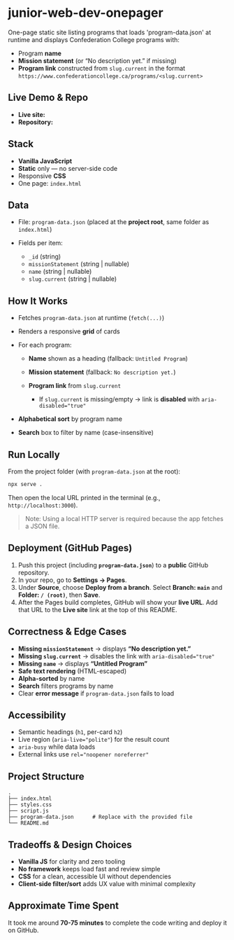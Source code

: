 # junior-web-dev-onepager

One-page static site listing programs that loads 'program-data.json' at runtime and displays Confederation College programs with:

* Program **name**
* **Mission statement** (or “No description yet.” if missing)
* **Program link** constructed from `slug.current` in the format
  `https://www.confederationcollege.ca/programs/<slug.current>`

## Live Demo & Repo

* **Live site:** *<add your GitHub Pages URL here>*
* **Repository:** *<add your public GitHub repo URL here>*

## Stack

* **Vanilla JavaScript** 
* **Static** only — no server-side code
* Responsive **CSS**
* One page: `index.html`

## Data

* File: `program-data.json` (placed at the **project root**, same folder as `index.html`)
* Fields per item:

  * `_id` (string)
  * `missionStatement` (string | nullable)
  * `name` (string | nullable)
  * `slug.current` (string | nullable)

## How It Works

* Fetches `program-data.json` at runtime (`fetch(...)`)
* Renders a responsive **grid** of cards
* For each program:

  * **Name** shown as a heading (fallback: `Untitled Program`)
  * **Mission statement** (fallback: `No description yet.`)
  * **Program link** from `slug.current`

    * If `slug.current` is missing/empty -> link is **disabled** with `aria-disabled="true"`
* **Alphabetical sort** by program name
* **Search** box to filter by name (case-insensitive)

## Run Locally

From the project folder (with `program-data.json` at the root):

```bash
npx serve .
```

Then open the local URL printed in the terminal (e.g., `http://localhost:3000`).

> Note: Using a local HTTP server is required because the app fetches a JSON file.


## Deployment (GitHub Pages)

1. Push this project (including **`program-data.json`**) to a **public** GitHub repository.
2. In your repo, go to **Settings -> Pages**.
3. Under **Source**, choose **Deploy from a branch**.
   Select **Branch: `main`** and **Folder: `/ (root)`**, then **Save**.
4. After the Pages build completes, GitHub will show your **live URL**.
   Add that URL to the **Live site** link at the top of this README.


## Correctness & Edge Cases

* **Missing `missionStatement`** → displays **“No description yet.”**
* **Missing `slug.current`** → disables the link with `aria-disabled="true"`
* **Missing `name`** → displays **“Untitled Program”**
* **Safe text rendering** (HTML-escaped)
* **Alpha-sorted** by name
* **Search** filters programs by name
* Clear **error message** if `program-data.json` fails to load

## Accessibility

* Semantic headings (`h1`, per-card `h2`)
* Live region (`aria-live="polite"`) for the result count
* `aria-busy` while data loads
* External links use `rel="noopener noreferrer"`

## Project Structure

```
.
├── index.html
├── styles.css
├── script.js
├── program-data.json      # Replace with the provided file
└── README.md
```

## Tradeoffs & Design Choices

* **Vanilla JS** for clarity and zero tooling
* **No framework** keeps load fast and review simple
* **CSS** for a clean, accessible UI without dependencies
* **Client-side filter/sort** adds UX value with minimal complexity

## Approximate Time Spent

It took me around **70-75 minutes** to complete the code writing and deploy it on GitHub.
